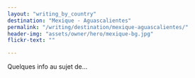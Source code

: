 ```yaml
---
layout: "writing_by_country"
destination: "Mexique - Aguascalientes"
permalink: "/writing/destination/mexique-aguascalientes/"
header-img: "assets/owner/hero/mexique-bg.jpg"
flickr-text: ""

---
```


Quelques info au sujet de...